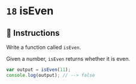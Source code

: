 # `18` isEven

## 📝 Instructions

Write a function called `isEven`.

Given a number, `isEven` returns whether it is even.

```Javascript
var output = isEven(11);
console.log(output); // --> false
```